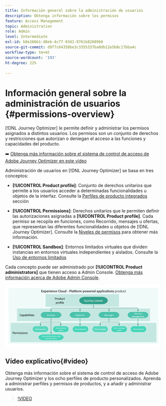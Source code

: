 ```yaml
---
title: Información general sobre la administración de usuarios
description: Obtenga información sobre los permisos
feature: Access Management
topic: Administration
role: Admin
level: Intermediate
exl-id: b8e266b1-d8eb-4c77-9341-9761b82609b0
source-git-commit: d9f7c64358be3c3355337ba0db12e5b8c17bba4c
workflow-type: tm+mt
source-wordcount: '193'
ht-degree: 22%

---
```


# Información general sobre la administración de usuarios {#permissions-overview}

[!DNL Journey Optimizer] le permite definir y administrar los permisos asignados a distintos usuarios. Los permisos son un conjunto de derechos y restricciones que autorizan o deniegan el acceso a las funciones y capacidades del producto.

➡️ [Obtenga más información sobre el sistema de control de acceso de Adobe Journey Optimizer en este vídeo](#video)

Administración de usuarios en [!DNL Journey Optimizer] se basa en tres conceptos:

* **[!UICONTROL Product profile]**: Conjunto de derechos unitarios que permite a los usuarios acceder a determinadas funcionalidades u objetos de la interfaz. Consulte la [Perfiles de producto integrados](ootb-product-profiles.md) sección

* **[!UICONTROL Permissions]**: Derechos unitarios que le permiten definir las autorizaciones asignadas a **[!UICONTROL Product profile]**. Cada permiso se recopila en funciones, como Recorrido, mensajes u ofertas, que representan las diferentes funcionalidades u objetos de [!DNL Journey Optimizer]. Consulte la [Niveles de permisos](high-low-permissions.md) para obtener más información.

* **[!UICONTROL Sandbox]**: Entornos limitados virtuales que dividen instancias en entornos virtuales independientes y aislados. Consulte la [Uso de entornos limitados](sandboxes.md)

Cada concepto puede ser administrado por **[!UICONTROL Product administrators]** que tienen acceso a Admin Console. [Obtenga más información acerca de Adobe Admin Console](https://helpx.adobe.com/es/enterprise/managing/user-guide.html).

![](assets/do-not-localize/permissions_2.png)

## Vídeo explicativo{#video}

Obtenga más información sobre el sistema de control de acceso de Adobe Journey Optimizer y los ocho perfiles de producto personalizados. Aprenda a administrar perfiles y permisos de productos, y a añadir y administrar usuarios.

>[!VIDEO](https://video.tv.adobe.com/v/333998?quality=12)
